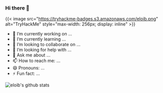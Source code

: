 ### Hi there 👋

{{< image src="https://tryhackme-badges.s3.amazonaws.com/eloib.png" alt="TryHackMe" style="max-width: 256px; display: inline" >}}

- 🔭 I’m currently working on ...
- 🌱 I’m currently learning ...
- 👯 I’m looking to collaborate on ...
- 🤔 I’m looking for help with ...
- 💬 Ask me about ...
- 📫 How to reach me: ...
- 😄 Pronouns: ...
- ⚡ Fun fact: ...

![eloib's github stats](https://github-readme-stats.vercel.app/api?username=eloib&show_icons=true)
